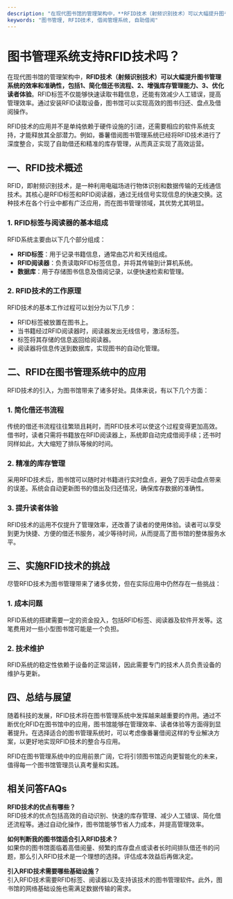 ```yaml
---
description: "在现代图书馆的管理架构中，**RFID技术（射频识别技术）可以大幅提升图书管理系统的效率和准确性，包括1、简化借还书流程、2、增强库存管理能力、3、优化读者体验**。RFID标签不仅能够快速读取书籍信息，还能有效减少人工错误，提高管理效率。通过安装RFID读取设备，图书馆可以实现高效的图书归还、盘点及借阅操作。"
keywords: "图书管理, RFID技术, 借阅管理系统, 自助借阅"
---
```

# 图书管理系统支持RFID技术吗？

在现代图书馆的管理架构中，**RFID技术（射频识别技术）可以大幅提升图书管理系统的效率和准确性，包括1、简化借还书流程、2、增强库存管理能力、3、优化读者体验**。RFID标签不仅能够快速读取书籍信息，还能有效减少人工错误，提高管理效率。通过安装RFID读取设备，图书馆可以实现高效的图书归还、盘点及借阅操作。

RFID技术的应用并不是单纯依赖于硬件设施的引进，还需要相应的软件系统支持，才能释放其全部潜力。例如，番薯借阅图书管理系统已经将RFID技术进行了深度整合，实现了自助借还和精准的库存管理，从而真正实现了高效运营。

## **一、RFID技术概述**

RFID，即射频识别技术，是一种利用电磁场进行物体识别和数据传输的无线通信技术。其核心是RFID标签和RFID阅读器，通过无线信号实现信息的快速交换。这种技术在各个行业中都有广泛应用，而在图书管理领域，其优势尤其明显。

### **1. RFID标签与阅读器的基本组成**

RFID系统主要由以下几个部分组成：

- **RFID标签**：用于记录书籍信息，通常由芯片和天线组成。
- **RFID阅读器**：负责读取RFID标签信息，并将其传输到计算机系统。
- **数据库**：用于存储图书信息及借阅记录，以便快速检索和管理。

### **2. RFID技术的工作原理**

RFID技术的基本工作过程可以划分为以下几步：

- RFID标签被放置在图书上。
- 当书籍经过RFID阅读器时，阅读器发出无线信号，激活标签。
- 标签将其存储的信息返回给阅读器。
- 阅读器将信息传送到数据库，实现图书的自动化管理。

## **二、RFID在图书管理系统中的应用**

RFID技术的引入，为图书馆带来了诸多好处。具体来说，有以下几个方面：

### **1. 简化借还书流程**

传统的借还书流程往往繁琐且耗时，而RFID技术可以使这个过程变得更加高效。借书时，读者只需将书籍放在RFID阅读器上，系统即自动完成借阅手续；还书时同样如此，大大缩短了排队等候的时间。

### **2. 精准的库存管理**

采用RFID技术后，图书馆可以随时对书籍进行实时盘点，避免了因手动盘点带来的误差。系统会自动更新图书的借出及归还情况，确保库存数据的准确性。

### **3. 提升读者体验**

RFID技术的运用不仅提升了管理效率，还改善了读者的使用体验。读者可以享受到更为快捷、方便的借还书服务，减少等待时间，从而提高了图书馆的整体服务水平。

## **三、实施RFID技术的挑战**

尽管RFID技术为图书管理带来了诸多优势，但在实际应用中仍然存在一些挑战：

### **1. 成本问题**

RFID系统的搭建需要一定的资金投入，包括RFID标签、阅读器及软件开发等。这笔费用对一些小型图书馆可能是一个负担。

### **2. 技术维护**

RFID系统的稳定性依赖于设备的正常运转，因此需要专门的技术人员负责设备的维护与更新。

## **四、总结与展望**

随着科技的发展，RFID技术将在图书管理系统中发挥越来越重要的作用。通过不断优化RFID在图书馆中的应用，图书馆能够在管理效率、读者体验等方面得到显著提升。在选择适合的图书管理系统时，可以考虑像番薯借阅这样的专业解决方案，以更好地实现RFID技术的整合与应用。

RFID在图书管理系统中的应用前景广阔，它将引领图书馆迈向更智能化的未来，值得每一个图书馆管理员认真考量和实践。

## **相关问答FAQs**

**RFID技术的优点有哪些？**  
RFID技术的优点包括高效的自动识别、快速的库存管理、减少人工错误、简化借还流程等。通过自动化操作，图书馆能够节省人力成本，并提高管理效率。

**如何判断我的图书馆适合引入RFID技术？**  
如果你的图书馆面临着高借阅量、频繁的库存盘点或读者长时间排队借还书的问题，那么引入RFID技术是一个理想的选择。评估成本效益后再做决定。

**引入RFID技术需要哪些基础设施？**  
引入RFID技术需要RFID标签、阅读器以及支持该技术的图书管理软件。此外，图书馆的网络基础设施也需满足数据传输的需求。
